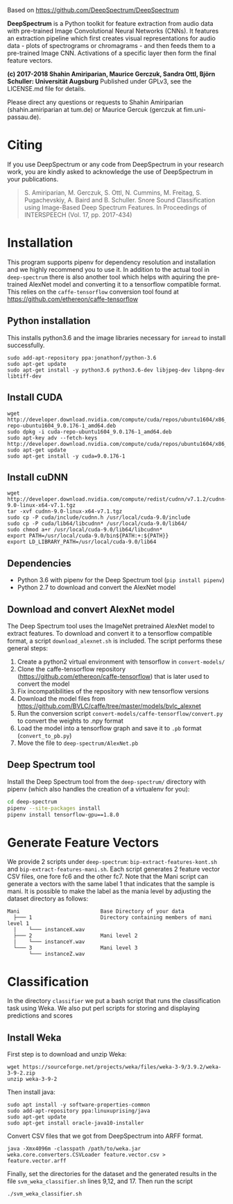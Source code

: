 Based on https://github.com/DeepSpectrum/DeepSpectrum


**DeepSpectrum** is a Python toolkit for feature extraction from audio data with pre-trained Image Convolutional Neural Networks (CNNs). It features an extraction pipeline which first creates visual representations for audio data - plots of spectrograms or chromagrams - and then feeds them to a pre-trained Image CNN. Activations of a specific layer then form the final feature vectors.

**(c) 2017-2018 Shahin Amiriparian, Maurice Gerczuk, Sandra Ottl, Björn Schuller: Universität Augsburg**
Published under GPLv3, see the LICENSE.md file for details.

Please direct any questions or requests to Shahin Amiriparian (shahin.amiriparian at tum.de) or Maurice Gercuk (gerczuk at fim.uni-passau.de).

# Citing
If you use DeepSpectrum or any code from DeepSpectrum in your research work, you are kindly asked to acknowledge the use of DeepSpectrum in your publications.
> S. Amiriparian, M. Gerczuk, S. Ottl, N. Cummins, M. Freitag, S. Pugachevskiy, A. Baird and B. Schuller. Snore Sound Classification using Image-Based Deep Spectrum Features. In Proceedings of INTERSPEECH (Vol. 17, pp. 2017-434)


# Installation
This program supports pipenv for dependency resolution and installation and we highly recommend you to use it. In addition to the actual tool in `deep-spectrum` there is also another tool which helps with aquiring the pre-trained AlexNet model and converting it to a tensorflow compatible format. This relies on the `caffe-tensorflow` conversion tool found at https://github.com/ethereon/caffe-tensorflow 

## Python installation
This installs python3.6 and the image libraries necessary for `imread` to install successfully.
```
sudo add-apt-repository ppa:jonathonf/python-3.6
sudo apt-get update
sudo apt-get install -y python3.6 python3.6-dev libjpeg-dev libpng-dev libtiff-dev
```
## Install CUDA
```
wget http://developer.download.nvidia.com/compute/cuda/repos/ubuntu1604/x86_64/cuda-repo-ubuntu1604_9.0.176-1_amd64.deb
sudo dpkg -i cuda-repo-ubuntu1604_9.0.176-1_amd64.deb
sudo apt-key adv --fetch-keys http://developer.download.nvidia.com/compute/cuda/repos/ubuntu1604/x86_64/7fa2af80.pub
sudo apt-get update
sudo apt-get install -y cuda=9.0.176-1
```

## Install cuDNN
```
wget http://developer.download.nvidia.com/compute/redist/cudnn/v7.1.2/cudnn-9.0-linux-x64-v7.1.tgz
tar -xvf cudnn-9.0-linux-x64-v7.1.tgz
sudo cp -P cuda/include/cudnn.h /usr/local/cuda-9.0/include
sudo cp -P cuda/lib64/libcudnn* /usr/local/cuda-9.0/lib64/
sudo chmod a+r /usr/local/cuda-9.0/lib64/libcudnn*
export PATH=/usr/local/cuda-9.0/bin${PATH:+:${PATH}}
export LD_LIBRARY_PATH=/usr/local/cuda-9.0/lib64
```


## Dependencies
* Python 3.6 with pipenv for the Deep Spectrum tool (`pip install pipenv`)
* Python 2.7 to download and convert the AlexNet model

## Download and convert AlexNet model
The Deep Spectrum tool uses the ImageNet pretrained AlexNet model to extract features. To download and convert it to a tensorflow compatible format, a script `download_alexnet.sh` is included. The script performs these general steps:
1. Create a python2 virtual environment with tensorflow in `convert-models/`
2. Clone the caffe-tensorflow repository (https://github.com/ethereon/caffe-tensorflow) that is later used to convert the model
3. Fix incompatibilities of the repository with new tensorflow versions
4. Download the model files from https://github.com/BVLC/caffe/tree/master/models/bvlc_alexnet
5. Run the conversion script `convert-models/caffe-tensorflow/convert.py` to convert the weights to .npy format
6. Load the model into a tensorflow graph and save it to `.pb` format (`convert_to_pb.py`)
7. Move the file to `deep-spectrum/AlexNet.pb`

## Deep Spectrum tool
Install the Deep Spectrum tool from the `deep-spectrum/` directory with pipenv (which also handles the creation of a virtualenv for you):
```bash
cd deep-spectrum
pipenv --site-packages install
pipenv install tensorflow-gpu==1.8.0
```

# Generate Feature Vectors
We provide 2 scripts under `deep-spectrum`: `bip-extract-features-kont.sh` and `bip-extract-features-mani.sh`. Each script generates 2 feature vector CSV files, one fore fc6 and the other fc7. Note that the Mani script can generate a vectors with the same label 1 that indicates that the sample is mani. It is possible to make the label as the mania level by adjusting the dataset directory as follows:
```
Mani                          Base Directory of your data
  ├─── 1                      Directory containing members of mani level 1
  |    └─── instanceX.wav     
  ├─── 2                      Mani level 2
  |    └─── instanceY.wav     
  └─── 3                      Mani level 3
       └─── instanceZ.wav  
```

# Classification
In the directory `classifier` we put a bash script that runs the classification task using Weka. We also put perl scripts for storing and displaying predictions and scores

## Install Weka
First step is to download and unzip Weka:
```
wget https://sourceforge.net/projects/weka/files/weka-3-9/3.9.2/weka-3-9-2.zip
unzip weka-3-9-2
```
Then install java:
```
sudo apt install -y software-properties-common
sudo add-apt-repository ppa:linuxuprising/java
sudo apt-get update
sudo apt-get install oracle-java10-installer
```
Convert CSV files that we got from DeepSpectrum into ARFF format.
```
java -Xmx4096m -classpath /path/to/weka.jar weka.core.converters.CSVLoader feature.vector.csv > feature.vector.arff
```
Finally, set the directories for the dataset and the generated results in the file `svm_weka_classifier.sh` lines 9,12, and 17. Then run the script
```
./svm_weka_classifier.sh
```
